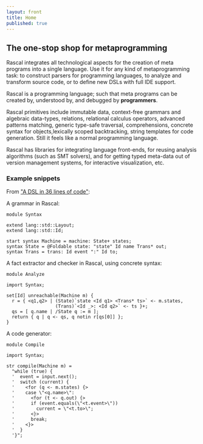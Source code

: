 ```yaml
---
layout: front
title: Home
published: true
---
```


## The one-stop shop for metaprogramming

<p class="lead"> 
Rascal integrates all technological aspects for the creation of meta programs
into a single language.  Use it for any kind of metaprogramming task: to
construct parsers for programming languages, to analyze and transform source
code, or to define new DSLs with full IDE support.
</p>

<p class="lead"> 
Rascal is a programming language; such that meta programs
can be created by, understood by, and debugged by <strong>programmers</strong>.
</p>

<p class="lead"> 
Rascal primitives include immutable data, context-free grammars and algebraic data-types, relations, relational calculus operators,
advanced patterns matching, generic type-safe traversal, comprehensions, concrete syntax for objects,lexically scoped backtracking,
string templates for code generation. Still it feels like a normal programming language.
</p>

<p class="lead"> 
Rascal has libraries for integrating language front-ends, for reusing analysis
algorithms (such as SMT solvers), and for getting typed meta-data out of
version management systems, for interactive visualization, etc.  
</p>

### Example snippets

From ["A DSL in 36 lines of code"](dsl-in-36-lines-of-code):

A grammar in Rascal:
<pre><code><span class="keyword">module</span> Syntax

<span class="keyword">extend</span> lang::std::Layout;
<span class="keyword">extend</span> lang::std::Id;

<span class="keyword">start</span> <span class="keyword">syntax</span> Machine = machine: State+ states;
<span class="keyword">syntax</span> State = <span class="Comment">@Foldable</span> state: <span class="Constant">"state"</span> Id name Trans* out;
<span class="keyword">syntax</span> Trans = trans: Id event <span class="Constant">":"</span> Id to;</code></pre>


A fact extractor and checker in Rascal, using concrete syntax:

<pre><code><span class="keyword">module</span> Analyze

<span class="keyword">import</span> Syntax;

<span class="keyword">set</span>[Id] unreachable(Machine m) {
  r = { &lt;q1,q2&gt; | (State)`<span class="keyword">state</span> <span class="MetaVariable">&lt;Id q1&gt;</span> <span class="MetaVariable">&lt;Trans* ts&gt;</span>` &lt;- m.states, 
                  (Trans)`<span class="MetaVariable">&lt;Id _&gt;</span>: <span class="MetaVariable">&lt;Id q2&gt;</span>` &lt;- ts }+;
  qs = [ q.name | /State q := m ];
  <span class="keyword">return</span> { q | q &lt;- qs, q <span class="keyword">notin</span> r[qs[<span class="keyword">0</span>]] };
}</code></pre>

A code generator:

<pre><code><span class="keyword">module</span> Compile

<span class="keyword">import</span> Syntax;

<span class="keyword">str</span> compile(Machine m) =
  <span class="Constant">"while (true) {
  '  event = input.next();
  '  switch (current) { 
  '    &lt;</span><span class="keyword">for</span> (q &lt;- m.states) {<span class="Constant">&gt;
  '    case \"&lt;</span>q.name<span class="Constant">&gt;\":
  '      &lt;</span><span class="keyword">for</span> (t &lt;- q.out) {<span class="Constant">&gt;
  '      if (event.equals(\"&lt;</span>t.event<span class="Constant">&gt;\"))
  '        current = \"&lt;</span>t.to<span class="Constant">&gt;\";
  '      &lt;</span>}<span class="Constant">&gt;
  '      break;
  '    &lt;</span>}<span class="Constant">&gt;
  '  }
  '}"</span>; </code></pre>